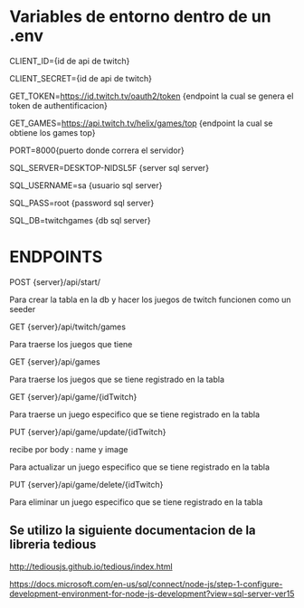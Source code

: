 
# Variables de entorno dentro de un .env

CLIENT_ID={id de api de twitch}

CLIENT_SECRET={id de api de twitch}

GET_TOKEN=https://id.twitch.tv/oauth2/token {endpoint la cual se genera el token de authentificacion}

GET_GAMES=https://api.twitch.tv/helix/games/top {endpoint la cual se obtiene los games top}

PORT=8000{puerto donde correra el servidor}

SQL_SERVER=DESKTOP-NIDSL5F {server sql server}

SQL_USERNAME=sa {usuario sql server}

SQL_PASS=root {password sql server}

SQL_DB=twitchgames {db sql server}

  

# ENDPOINTS

POST {server}/api/start/

Para crear la tabla en la db y hacer los juegos de twitch funcionen como un seeder

GET {server}/api/twitch/games

Para traerse los juegos que tiene

  

GET {server}/api/games

Para traerse los juegos que se tiene registrado en la tabla

  

GET {server}/api/game/{idTwitch}

Para traerse un juego especifico que se tiene registrado en la tabla

  

PUT {server}/api/game/update/{idTwitch}

recibe por body : name y image

Para actualizar un juego especifico que se tiene registrado en la tabla

  

PUT {server}/api/game/delete/{idTwitch}

Para eliminar un juego especifico que se tiene registrado en la tabla

  

## Se utilizo la siguiente documentacion de la libreria tedious

http://tediousjs.github.io/tedious/index.html

  

https://docs.microsoft.com/en-us/sql/connect/node-js/step-1-configure-development-environment-for-node-js-development?view=sql-server-ver15